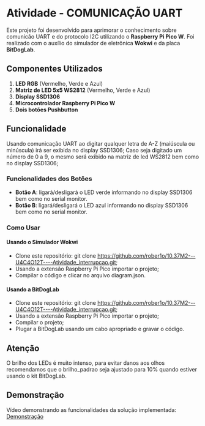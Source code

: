 # Atividade - COMUNICAÇÃO UART

Este projeto foi desenvolvido para aprimorar o conhecimento sobre comunicão UART e do protocolo I2C utilizando o **Raspberry Pi Pico W**. Foi realizado com o auxílio do simulador de eletrônica **Wokwi** e da placa **BitDogLab**.

## Componentes Utilizados

1. **LED RGB** (Vermelho, Verde e Azul)
2. **Matriz de LED 5x5 WS2812** (Vermelho, Verde e Azul)
3. **Display SSD1306**
4. **Microcontrolador Raspberry Pi Pico W**
5. **Dois botões Pushbutton**

## Funcionalidade

Usando comunicação UART ao digitar qualquer letra de A-Z (maiúscula ou minúscula) irá ser exibida no display SSD1306;
Caso seja digitado um número de 0 a 9, o mesmo será exibido na matriz de led WS2812 bem como no display SSD1306;

### Funcionalidades dos Botões

- **Botão A**: ligará/desligará o LED verde informando no display SSD1306 bem como no serial monitor.
- **Botão B**: ligará/desligará o LED azul informando no display SSD1306 bem como no serial monitor.

### Como Usar

#### Usando o Simulador Wokwi

- Clone este repositório: git clone https://github.com/rober1o/10.37M2---U4C4O12T----Atividade_interrupcao.git;
- Usando a extensão Raspberry Pi Pico importar o projeto;
- Compilar o código e clicar no arquivo diagram.json.

#### Usando a BitDogLab

- Clone este repositório: git clone https://github.com/rober1o/10.37M2---U4C4O12T----Atividade_interrupcao.git;
- Usando a extensão Raspberry Pi Pico importar o projeto;
- Compilar o projeto;
- Plugar a BitDogLab usando um cabo apropriado e gravar o código.

## Atenção

O brilho dos LEDs é muito intenso, para evitar danos aos olhos recomendamos que o brilho_padrao seja ajustado para 10% quando estiver usando o kit BitDogLab.

## Demonstração

<!-- TODO: adicionar link do vídeo -->
Vídeo demonstrando as funcionalidades da solução implementada: [Demonstração](https://youtu.be/j9AB2I5si5c)
